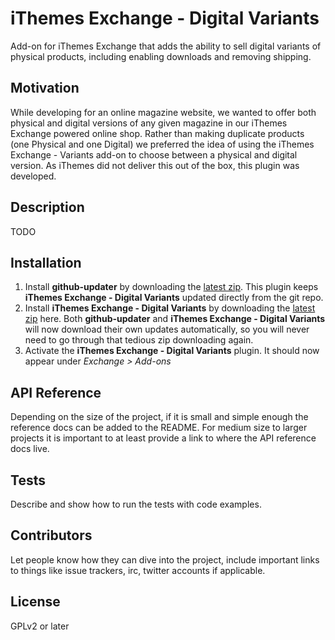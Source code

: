 # iThemes Exchange - Digital Variants

Add-on for iThemes Exchange that adds the ability to sell digital variants of physical products, including enabling downloads and removing shipping.

## Motivation

While developing for an online magazine website, we wanted to offer both physical and digital versions of any given magazine in our iThemes Exchange powered online shop. Rather than making duplicate products (one Physical and one Digital) we preferred the idea of using the iThemes Exchange - Variants add-on to choose between a physical and digital version. As iThemes did not deliver this out of the box, this plugin was developed.

## Description

TODO

## Installation

1. Install **github-updater** by downloading the [latest zip](https://github.com/afragen/github-updater/releases). This plugin keeps **iThemes Exchange - Digital Variants** updated directly from the git repo.
2. Install **iThemes Exchange - Digital Variants** by downloading the [latest zip](https://github.com/briggySmalls/ithemes-exchange-digital-variants/releases) here. Both **github-updater** and **iThemes Exchange - Digital Variants** will now download their own updates automatically, so you will never need to go through that tedious zip downloading again.
3. Activate the **iThemes Exchange - Digital Variants** plugin. It should now appear under *Exchange > Add-ons*

## API Reference

Depending on the size of the project, if it is small and simple enough the reference docs can be added to the README. For medium size to larger projects it is important to at least provide a link to where the API reference docs live.

## Tests

Describe and show how to run the tests with code examples.

## Contributors

Let people know how they can dive into the project, include important links to things like issue trackers, irc, twitter accounts if applicable.

## License

GPLv2 or later

